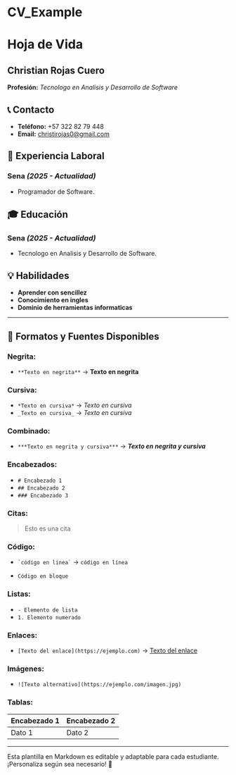 # CV_Example
# Hoja de Vida

## Christian Rojas Cuero
**Profesión:** _Tecnologo en Analisis y Desarrollo de Software_

## 📞 Contacto
- **Teléfono:** +57 322 82 79 448
- **Email:** [christirojas0@gmail.com](mailto:christirojas0@gmail.com)


## 🏢 Experiencia Laboral
### **Sena** _(2025 - Actualidad)_
- Programador de Software.


## 🎓 Educación
### **Sena** _(2025 - Actualidad)_
- Tecnologo en Analisis y Desarrollo de Software.

## 💡 Habilidades
- **Aprender con sencillez**
- **Conocimiento en ingles**
- **Dominio de herramientas informaticas**

---

## 🎨 Formatos y Fuentes Disponibles

### **Negrita:**
- `**Texto en negrita**` → **Texto en negrita**

### **Cursiva:**
- `*Texto en cursiva*` → *Texto en cursiva*
- `_Texto en cursiva_` → _Texto en cursiva_

### **Combinado:**
- `***Texto en negrita y cursiva***` → ***Texto en negrita y cursiva***

### **Encabezados:**
- `# Encabezado 1`
- `## Encabezado 2`
- `### Encabezado 3`

### **Citas:**
> Esto es una cita

### **Código:**
- `` `código en línea` `` → `código en línea`
- ```
  Código en bloque
  ```

### **Listas:**
- `- Elemento de lista`
- `1. Elemento numerado`

### **Enlaces:**
- `[Texto del enlace](https://ejemplo.com)` → [Texto del enlace](https://ejemplo.com)

### **Imágenes:**
- `![Texto alternativo](https://ejemplo.com/imagen.jpg)`

### **Tablas:**
| Encabezado 1 | Encabezado 2 |
|-------------|-------------|
| Dato 1     | Dato 2      |

---

Esta plantilla en Markdown es editable y adaptable para cada estudiante. ¡Personaliza según sea necesario! 🎯

